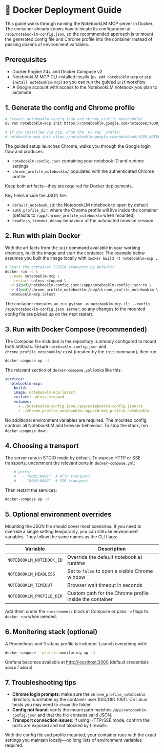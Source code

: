 # 🐳 Docker Deployment Guide

This guide walks through running the NotebookLM MCP server in Docker. The
container already knows how to locate its configuration at
`/app/notebooklm-config.json`, so the recommended approach is to mount the
generated config file and Chrome profile into the container instead of passing
dozens of environment variables.

## Prerequisites

- Docker Engine 24+ and Docker Compose v2
- NotebookLM MCP CLI installed locally (`uv add notebooklm-mcp` or `pip install
  notebooklm-mcp`) so you can run the guided `init` workflow
- A Google account with access to the NotebookLM notebook you plan to
  automate

## 1. Generate the config and Chrome profile

```bash
# Creates notebooklm-config.json and chrome_profile_notebooklm/
uv run notebooklm-mcp init https://notebooklm.google.com/notebook/YOUR_NOTEBOOK_ID

# If you installed via pip, drop the `uv run` prefix:
# notebooklm-mcp init https://notebooklm.google.com/notebook/YOUR_NOTEBOOK_ID
```

The guided setup launches Chrome, walks you through the Google login flow and
produces:

- `notebooklm-config.json` containing your notebook ID and runtime settings
- `chrome_profile_notebooklm/` populated with the authenticated Chrome profile

Keep both artifacts—they are required for Docker deployments.

Key fields inside the JSON file:

- `default_notebook_id`: the NotebookLM notebook to open by default
- `auth.profile_dir`: where the Chrome profile will live inside the container
  (defaults to `/app/chrome_profile_notebooklm` when mounted)
- `headless`, `timeout`, `debug`: behaviour of the automated browser session

## 2. Run with plain Docker

With the artifacts from the `init` command available in your working directory,
build the image and start the container. The example below assumes you built the
image locally with `docker build -t notebooklm-mcp .`.

```bash
# Start the container (STDIO transport by default)
docker run -d \
  --name notebooklm-mcp \
  --restart unless-stopped \
  -v $(pwd)/notebooklm-config.json:/app/notebooklm-config.json:ro \
  -v $(pwd)/chrome_profile_notebooklm:/app/chrome_profile_notebooklm \
  notebooklm-mcp:latest
```

The container executes `uv run python -m notebooklm_mcp.cli --config
/app/notebooklm-config.json server`, so any changes to the mounted config file
are picked up on the next restart.

## 3. Run with Docker Compose (recommended)

The Compose file included in the repository is already configured to mount both
artifacts. Ensure `notebooklm-config.json` and `chrome_profile_notebooklm/`
exist (created by the `init` command), then run:

```bash
docker compose up -d
```

The relevant section of `docker-compose.yml` looks like this:

```yaml
services:
  notebooklm-mcp:
    build: .
    image: notebooklm-mcp:latest
    restart: unless-stopped
    volumes:
      - ./notebooklm-config.json:/app/notebooklm-config.json:ro
      - ./chrome_profile_notebooklm:/app/chrome_profile_notebooklm
```

No additional environment variables are required. The mounted config controls
all NotebookLM and browser behaviour. To stop the stack, run `docker-compose down`.

## 4. Choosing a transport

The server runs in STDIO mode by default. To expose HTTP or SSE transports,
uncomment the relevant ports in `docker-compose.yml`:

```yaml
    # ports:
    #   - "8001:8001"  # HTTP transport
    #   - "8002:8002"  # SSE transport
```

Then restart the services:

```bash
docker-compose up -d
```

## 5. Optional environment overrides

Mounting the JSON file should cover most scenarios. If you need to override a
single setting temporarily, you can still use environment variables. They follow
the same names as the CLI flags:

| Variable | Description |
|----------|-------------|
| `NOTEBOOKLM_NOTEBOOK_ID` | Override the default notebook at runtime |
| `NOTEBOOKLM_HEADLESS` | Set to `false` to open a visible Chrome window |
| `NOTEBOOKLM_TIMEOUT` | Browser wait timeout in seconds |
| `NOTEBOOKLM_PROFILE_DIR` | Custom path for the Chrome profile inside the container |

Add them under the `environment:` block in Compose or pass `-e` flags to
`docker run` when needed.

## 6. Monitoring stack (optional)

A Prometheus and Grafana profile is included. Launch everything with:

```bash
docker-compose --profile monitoring up -d
```

Grafana becomes available at <http://localhost:3000> (default credentials
`admin` / `admin`).

## 7. Troubleshooting tips

- **Chrome login prompts**: make sure the `chrome_profile_notebooklm` directory
  is writable by the container user (UID/GID 1001). On Linux hosts you may need
  to `chown` the folder.
- **Config not found**: verify the mount path matches `/app/notebooklm-config.json`
  and that the file contains valid JSON.
- **Transport connection issues**: if using HTTP/SSE mode, confirm the ports are
  exposed and not blocked by firewalls.

With the config file and profile mounted, your container runs with the exact
settings you maintain locally—no long lists of environment variables required.
